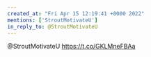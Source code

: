 ```yaml
---
created_at: "Fri Apr 15 12:19:41 +0000 2022"
mentions: ['StroutMotivateU']
in_reply_to: @StroutMotivateU
---
```


@StroutMotivateU https://t.co/GKLMneFBAa